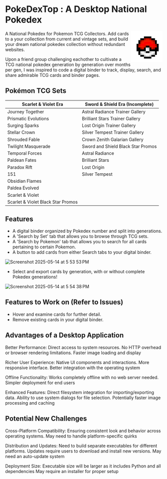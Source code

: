 
# PokeDexTop : A Desktop National Pokedex 

<img align="right" width="100" height="100" src="assets/pokeball.png">
<p>A National Pokedex for Pokemon TCG Collectors. Add cards to a your collection from current and vintage sets, and build your dream national pokedex collection without redundant websites. <br>  

Upon a friend group challenging eachother to cultivate a TCG national pokedex generation by generation over months per gen, I was inspired to code a digital binder to track, display, search, and share admirable TCG cards and binder pages. </p> 

## Pokémon TCG Sets

| Scarlet & Violet Era | Sword & Shield Era (Incomplete) | 
|----------------------|--------------------------------|
| Journey Together | Astral Radiance Trainer Gallery |
| Prismatic Evolutions | Brilliant Stars Trainer Gallery |
| Surging Sparks | Lost Origin Trainer Gallery |
| Stellar Crown | Silver Tempest Trainer Gallery |
| Shrouded Fable | Crown Zenith Galarian Gallery |
| Twilight Masquerade | Sword and Shield Black Star Promos |
| Temporal Forces | Astral Radiance |
| Paldean Fates | Brilliant Stars |
| Paradox Rift | Lost Origin |
| 151 | Silver Tempest |
| Obsidian Flames | |
| Paldea Evolved | |
| Scarlet & Violet | |
| Scarlet & Violet Black Star Promos | |

## Features

- A digital binder organized by Pokedex number and split into generations.
- A 'Search by Set' tab that allows you to browse through TCG sets.
- A 'Search by Pokemon' tab that allows you to search for all cards pertaining to certain Pokemon.
- A button to add cards from either Search tabs to your digital binder.

<img width="300" alt="Screenshot 2025-05-14 at 5 53 53 PM" src="https://github.com/user-attachments/assets/653f6cd3-4f99-4503-a3bc-7a9ecd918fb6" />

- Select and export cards by generation, with or without complete Pokedex generations!

<img width="300" alt="Screenshot 2025-05-14 at 5 54 38 PM" src="https://github.com/user-attachments/assets/e2fbdb6d-fef6-46bd-b770-9a59d4c9a9d7" />

## Features to Work on (Refer to Issues)

- Hover and examine cards for further detail.
- Remove existing cards in your digital binder.


## Advantages of a Desktop Application

Better Performance: Direct access to system resources. No HTTP overhead or browser rendering limitations. Faster image loading and display

Richer User Experience: Native UI components and interactions. More responsive interface. Better integration with the operating system

Offline Functionality: Works completely offline with no web server needed. Simpler deployment for end users

Enhanced Features: Direct filesystem integration for importing/exporting data. Ability to use system dialogs for file selection. Potentially faster image processing and caching

## Potential New Challenges

Cross-Platform Compatibility: Ensuring consistent look and behavior across operating systems. May need to handle platform-specific quirks

Distribution and Updates: Need to build separate executables for different platforms. Updates require users to download and install new versions. May need an auto-update system

Deployment Size: Executable size will be larger as it includes Python and all dependencies
May require an installer for proper setup

